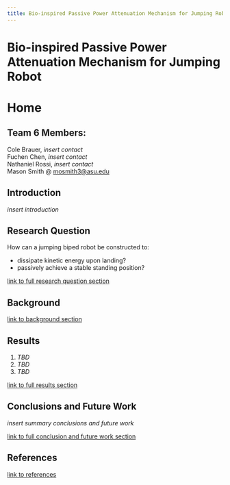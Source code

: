```yaml
---
title: Bio-inspired Passive Power Attenuation Mechanism for Jumping Robot
---
```

# Bio-inspired Passive Power Attenuation Mechanism for Jumping Robot

# Home

## Team 6 Members: 
Cole Brauer, _insert contact_\
Fuchen Chen, _insert contact_\
Nathaniel Rossi, _insert contact_\
Mason Smith @ mosmith3@asu.edu

## Introduction
_insert introduction_

## Research Question
How can a jumping biped robot be constructed to:
* dissipate kinetic energy upon landing?
* passively achieve a stable standing position?

[link to full research question section](/researchquestion)

## Background

[link to background section](/background)

## Results

1. _TBD_
2. _TBD_
3. _TBD_

[link to full results section](/results)

## Conclusions and Future Work

_insert summary conclusions and future work_

[link to full conclusion and future work section](/conclusion)


## References
[link to references](/references)
